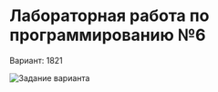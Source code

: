 # Лабораторная работа по программированию №6

Вариант: 1821

![Задание варианта](https://github.com/slamach/prog-lab6/blob/master/doc/task.png?raw=true)
